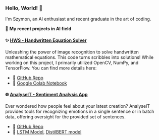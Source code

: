 ### Hello, World! 👋 
I'm Szymon, an AI enthusiast and recent graduate in the art of coding.


🚀 **My recent projects in AI field**

#### ✨ [HWS - Handwritten Equation Solver](https://hes-frontend.onrender.com/)
Unleashing the power of image recognition to solve handwritten mathematical equations. This code turns scribbles into solutions! 
While working on this project, I primarily utilized OpenCV, NumPy, and TensorFlow. You can find more details here:
- 📁 [GitHub Repo](https://github.com/szymon8576/HandwrittenEquationSolver)
- 📘 [Google Colab Notebook]()

#### 🌐 [AnalyseIT - Sentiment Analysis App](https://analyseit-frontend.onrender.com/)
Ever wondered how people feel about your latest creation? AnalyseIT provides tools for recognizing emotions in a single sentence or in batch data, offering oversight for the provided set of sentences.
- 📁 [GitHub Repo](https://github.com/szymon8576/AnalyseIT)
- 📘 [LSTM Model](https://colab.research.google.com/drive/1bwBMnJFGU2RCaIVwUoTuAzc92nFKcTnu?usp=sharing), [DistilBERT model](https://colab.research.google.com/drive/1bwBMnJFGU2RCaIVwUoTuAzc92nFKcTnu?usp=sharing)

<!--
**szymon8576/szymon8576** is a ✨ _special_ ✨ repository because its `README.md` (this file) appears on your GitHub profile.

Here are some ideas to get you started:

- 🔭 I’m currently working on ...
- 🌱 I’m currently learning ...
- 👯 I’m looking to collaborate on ...
- 🤔 I’m looking for help with ...
- 💬 Ask me about ...
- 📫 How to reach me: ...
- 😄 Pronouns: ...
- ⚡ Fun fact: ...
-->
